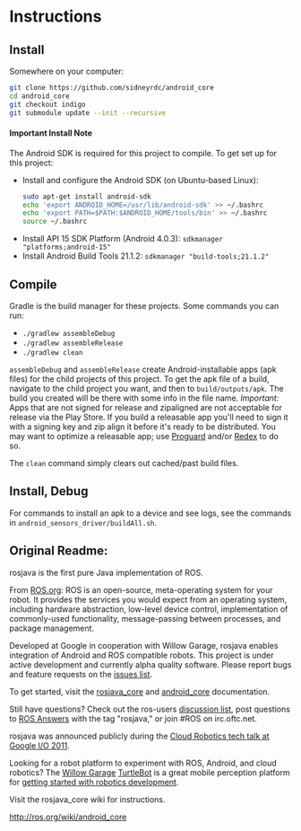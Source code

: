 # Instructions
## Install
Somewhere on your computer:
```bash
git clone https://github.com/sidneyrdc/android_core
cd android_core
git checkout indigo
git submodule update --init --recursive
```

#### Important Install Note
The Android SDK is required for this project to compile. To get set up for this project:
- Install and configure the Android SDK (on Ubuntu-based Linux):
  ```bash
  sudo apt-get install android-sdk
  echo 'export ANDROID_HOME=/usr/lib/android-sdk' >> ~/.bashrc
  echo 'export PATH=$PATH:$ANDROID_HOME/tools/bin' >> ~/.bashrc
  source ~/.bashrc
  ```
- Install API 15 SDK Platform (Android 4.0.3): `sdkmanager "platforms;android-15"`
- Install Android Build Tools 21.1.2: `sdkmanager "build-tools;21.1.2"`

## Compile
Gradle is the build manager for these projects. Some commands you can run:
- `./gradlew assembleDebug`
- `./gradlew assembleRelease`
- `./gradlew clean`

`assembleDebug` and `assembleRelease` create Android-installable apps (apk files) for the child projects of this project.
To get the apk file of a build, navigate to the child project you want, and then to `build/outputs/apk`. The build you created will be there with some info in the file name. *Important:* Apps that are not signed for release and zipaligned are not acceptable for release via the Play Store. If you build a releasable app you'll need to sign it with a signing key and zip align it before it's ready to be distributed. You may want to optimize a releasable app; use [Proguard](https://developer.android.com/tools/help/proguard.html) and/or [Redex](http://fbredex.com/) to do so.

The `clean` command simply clears out cached/past build files.

## Install, Debug
For commands to install an apk to a device and see logs, see the commands in `android_sensors_driver/buildAll.sh`.

## Original Readme:
rosjava is the first pure Java implementation of ROS.

From [ROS.org](http://www.ros.org/wiki/): ROS is an open-source, meta-operating system for your robot. It provides the services you would expect from an operating system, including hardware abstraction, low-level device control, implementation of commonly-used functionality, message-passing between processes, and package management.

Developed at Google in cooperation with Willow Garage, rosjava enables integration of Android and ROS compatible robots. This project is under active development and currently alpha quality software. Please report bugs and feature requests on the [issues list](https://github.com/rosjava/rosjava/issues?state=open).

To get started, visit the [rosjava_core](http://rosjava.github.com/rosjava_core/) and [android_core](http://rosjava.github.com/android_core/) documentation.

Still have questions? Check out the ros-users [discussion list](https://code.ros.org/mailman/listinfo/ros-users), post questions to [ROS Answers](http://answers.ros.org/questions/) with the tag "rosjava," or join #ROS on irc.oftc.net.

rosjava was announced publicly during the [Cloud Robotics tech talk at Google I/O 2011](http://www.youtube.com/watch?feature=player_embedded&v=FxXBUp-4800).

Looking for a robot platform to experiment with ROS, Android, and cloud robotics? The [Willow Garage](http://www.willowgarage.com/) [TurtleBot](http://www.willowgarage.com/turtlebot) is a great mobile perception platform for [getting started with robotics development](http://www.youtube.com/watch?feature=player_embedded&v=MOEjL8JDvd0).

Visit the rosjava_core wiki for instructions.

http://ros.org/wiki/android_core
